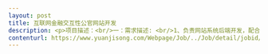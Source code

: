 ```yaml
---                
layout: post       
title: 互联网金融交互性公官网站开发           
description: <p>项目描述：<br/>一：需求描述: <br/>1、负责网站系统后端开发，配合现在有开发人员完成额外功能开发。<br/>2、根据开发进度和任务分解完成软件程序设计及代码编写等工作 <br/>3．负责系统关键模块的详细设计，并开发实现； <br/>4、负责相关系统的技术架构设计工作，以及产品间的接口设计；<br/> <br/>二：人力需求：<br/>1、精通java相关框架：Spring-mvc、Mybatis 、Ibatis；<br/>2、熟练使用eclipse、svn、maven等工具进行项目开发及管理；<br/>3、熟练使用mysql/oracle、redis,并有SQL调优能力<br/>4、有从业过金融行业、外汇系统、金融交易接口开发经验者。<br/> <br/>三：参考产品： www.followme.com<br/>四：合作方式：短期兼职（1个月）</p>     
contenturl: https://www.yuanjisong.com/Webpage/Job/../Job/detail/jobid/101478      
---                 
```

